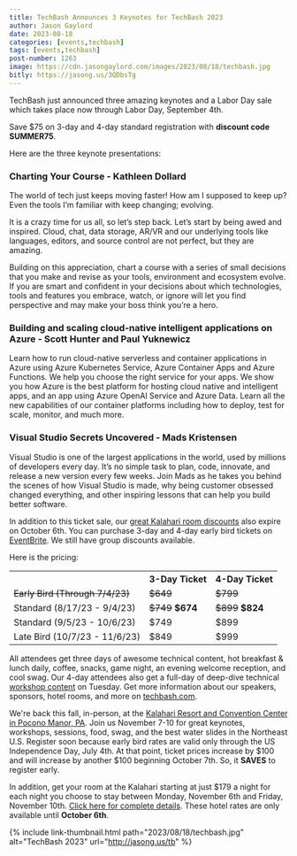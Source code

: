 ```yaml
---
title: TechBash Announces 3 Keynotes for TechBash 2023
author: Jason Gaylord
date: 2023-08-18
categories: [events,techbash]
tags: [events,techbash]
post-number: 1263
image: https://cdn.jasongaylord.com/images/2023/08/18/techbash.jpg
bitly: https://jasong.us/3QDbsTg
---
```


TechBash just announced three amazing keynotes and a Labor Day sale which takes place now through Labor Day, September 4th.

Save $75 on 3-day and 4-day standard registration with **discount code SUMMER75**.

Here are the three keynote presentations:

### Charting Your Course - Kathleen Dollard
The world of tech just keeps moving faster! How am I supposed to keep up? Even the tools I’m familiar with keep changing; evolving.

It is a crazy time for us all, so let’s step back. Let’s start by being awed and inspired. Cloud, chat, data storage, AR/VR and our underlying tools like languages, editors, and source control are not perfect, but they are amazing.

Building on this appreciation, chart a course with a series of small decisions that you make and revise as your tools, environment and ecosystem evolve. If you are smart and confident in your decisions about which technologies, tools and features you embrace, watch, or ignore will let you find perspective and may make your boss think you’re a hero.

### Building and scaling cloud-native intelligent applications on Azure - Scott Hunter and Paul Yuknewicz
Learn how to run cloud-native serverless and container applications in Azure using Azure Kubernetes Service, Azure Container Apps and Azure Functions. We help you choose the right service for your apps. We show you how Azure is the best platform for hosting cloud native and intelligent apps, and an app using Azure OpenAI Service and Azure Data. Learn all the new capabilities of our container platforms including how to deploy, test for scale, monitor, and much more.

### Visual Studio Secrets Uncovered - Mads Kristensen
Visual Studio is one of the largest applications in the world, used by millions of developers every day. It’s no simple task to plan, code, innovate, and release a new version every few weeks. Join Mads as he takes you behind the scenes of how Visual Studio is made, why being customer obsessed changed everything, and other inspiring lessons that can help you build better software.

In addition to this ticket sale, our [great Kalahari room discounts](https://jasong.us/hotelreg) also expire on October 6th. You can purchase 3-day and 4-day early bird tickets on [EventBrite](https://jasong.us/45ee4fd). We still have group discounts available.

Here is the pricing:

<table>
<tr>
<th></th>
<th>3-Day Ticket</th>
<th>4-Day Ticket</th>
</tr>
<tr>
<td><del>Early Bird (Through 7/4/23)</del></td>
<td><del>$649</del></td>
<td><del>$799</del></td>
</tr>
<tr>
<td>Standard (8/17/23 - 9/4/23)</td>
<td><del>$749</del> <strong>$674</strong></td>
<td><del>$899</del> <strong>$824</strong></td>
</tr>
<tr>
<td>Standard (9/5/23 - 10/6/23)</td>
<td>$749</td>
<td>$899</td>
</tr>
<tr>
<td>Late Bird (10/7/23 - 11/6/23)</td>
<td>$849</td>
<td>$999</td>
</tr>
</table>

All attendees get three days of awesome technical content, hot breakfast & lunch daily, coffee, snacks, game night, an evening welcome reception, and cool swag. Our 4-day attendees also get a full-day of deep-dive technical [workshop content](https://jasong.us/tbworkshops) on Tuesday. Get more information about our speakers, sponsors, hotel rooms, and more on [techbash.com](https://jasong.us/tb).

We're back this fall, in-person, at the [Kalahari Resort and Convention Center in Pocono Manor, PA](https://jasong.us/3xuwLLA). Join us November 7-10 for great keynotes, workshops, sessions, food, swag, and the best water slides in the Northeast U.S. Register soon because early bird rates are valid only through the US Independence Day, July 4th. At that point, ticket prices increase by $100 and will increase by another $100 beginning October 7th. So, it **SAVES** to register early.

In addition, get your room at the Kalahari starting at just $179 a night for each night you choose to stay between Monday, November 6th and Friday, November 10th. [Click here for complete details](https://jasong.us/hotelreg). These hotel rates are only available until **October 6th**.

{% include link-thumbnail.html path="2023/08/18/techbash.jpg" alt="TechBash 2023" url="http://jasong.us/tb" %}